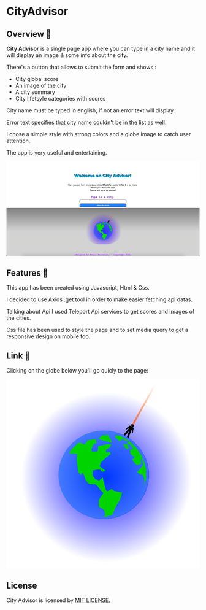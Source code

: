 # CityAdvisor 


## Overview 📖
**City Advisor**  is a single page app where you can type in a city name and it will display an image & some info about the city. 

There's a button that allows to submit the form and shows :

* City global score
* An image of the city
* A city summary
* City lifetsyle categories with scores

City name must be typed in english, if not an error text will display.

Error text specifies that city name couldn't be in the list as well.

I chose a simple style with strong colors and a globe image to catch user attention.

The app is very useful and entertaining.


![screenshot](src/assets/img/ScreenCityAdv.png)


## Features 📝

This app has been created using Javascript, Html & Css.

I decided to use Axios .get tool in order to make easier fetching api datas.

Talking about Api I used Teleport Api services to get scores and images of the cities.

Css file has been used to style the page and to set media query to get a responsive design on mobile too.

## Link 🔗

Clicking on the globe below you'll go quicly to the page:

<a href="https://cityadvisor.netlify.app"><img src="src/assets/img/globus.svg"></a>

## License 

City Advisor is licensed by <a href="https://github.com/BrunoArrostini/counter/blob/main/LICENSE.md"> MIT LICENSE.
